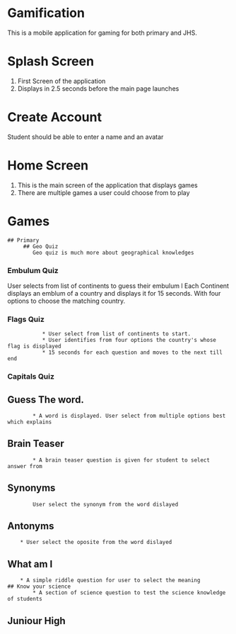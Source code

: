 # Gamification 
This is a mobile application for gaming for both primary and JHS. 

# Splash Screen
1. First Screen of the application
2. Displays in 2.5 seconds before the main page launches

# Create Account
Student should be able to enter a name and an avatar 

# Home Screen
1. This is the main screen of the application that displays games
2. There are multiple games a user could choose from to play

# Games
	## Primary
		 ## Geo Quiz
			Geo quiz is much more about geographical knowledges
### Embulum Quiz
   User selects from list of continents to guess their embulum
			l Each Continent displays an emblum of a country and displays it for 15 
			    seconds. With four options to choose the matching country.
### Flags Quiz
			   * User select from list of continents to start.
			   * User identifies from four options the country's whose flag is displayed
			   * 15 seconds for each question and moves to the next till end
### Capitals Quiz
## Guess The word.
			* A word is displayed. User select from multiple options best which explains
## Brain Teaser
			* A brain teaser question is given for student to select answer from
## Synonyms
			User select the synonym from the word dislayed
   ## Antonyms
		* User select the oposite from the word dislayed
   ## What am I
		* A simple riddle question for user to select the meaning
	## Know your science
			* A section of science question to test the science knowledge of students
## Juniour High



